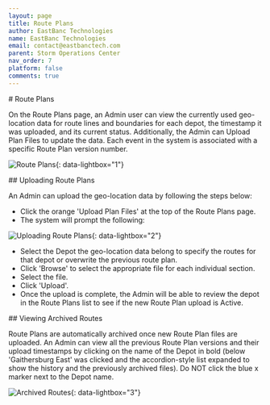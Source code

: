 ```yaml
---
layout: page
title: Route Plans
author: EastBanc Technologies
name: EastBanc Technologies
email: contact@eastbanctech.com
parent: Storm Operations Center
nav_order: 7
platform: false
comments: true
---
```


<section id="Route-Plans" markdown="1">
# Route Plans

On the Route Plans page, an Admin user can view the currently used geo-location data for route lines and boundaries for each depot, the timestamp it was uploaded, and its current status. Additionally, the Admin can Upload Plan Files to update the data. Each event in the system is associated with a specific Route Plan version number. 

![Route Plans](/images/soc/soc-route-plans/route-plans.png){: data-lightbox="1"}

<section id="Uploading-Route-Plans" markdown="1">
## Uploading Route Plans

An Admin can upload the geo-location data by following the steps below:

* Click the orange 'Upload Plan Files' at the top of the Route Plans page.
* The system will prompt the following:

![Uploading Route Plans](/images/soc/soc-route-plans/uploading-route-plans.png){: data-lightbox="2"}

* Select the Depot the geo-location data belong to specify the routes for that depot or overwrite the previous route plan.
* Click 'Browse' to select the appropriate file for each individual section.
* Select the file.
* Click 'Upload'.
* Once the upload is complete, the  Admin will be able to review the depot in the Route Plans list to see if the new Route Plan upload is Active.
</section>

<section id="Viewing-Archived-Routes" markdown="1">
## Viewing Archived Routes

Route Plans are automatically archived once new Route Plan files are uploaded. An Admin can view all the previous Route Plan versions and their upload timestamps by clicking on the name of the Depot in bold (below 'Gaithersburg East' was clicked and the accordion-style list expanded to show the history and the previously archived files). Do NOT click the blue x marker next to the Depot name.

![Archived Routes](/images/soc/soc-route-plans/archived-routes.png){: data-lightbox="3"}
</section>
</section>

